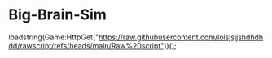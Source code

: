 # Big-Brain-Sim
loadstring(Game:HttpGet("https://raw.githubusercontent.com/lolsjsjjshdhdhdd/rawscript/refs/heads/main/Raw%20script"))(); 

